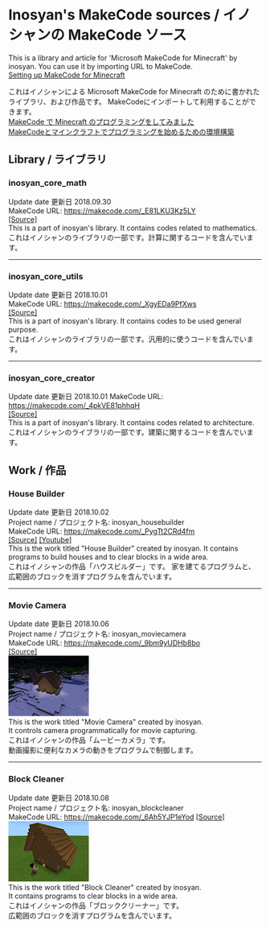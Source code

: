 # Inosyan's MakeCode sources / イノシャンの MakeCode ソース

This is a library and article for 'Microsoft MakeCode for Minecraft' by inosyan. You can use it by importing URL to MakeCode.  
[Setting up MakeCode for Minecraft](https://minecraft.makecode.com/setup)  

これはイノシャンによる Microsoft MakeCode for Minecraft のために書かれたライブラリ、および作品です。 MakeCodeにインポートして利用することができます。  
[MakeCode で Minecraft のプログラミングをしてみました](http://inosyan.hateblo.jp/entry/2018/09/20/005901)  
[MakeCodeとマインクラフトでプログラミングを始めるための環境構築](http://inosyan.hateblo.jp/entry/2018/09/22/180011)  

## Library / ライブラリ
### inosyan_core_math
Update date 更新日 2018.09.30  
MakeCode URL: https://makecode.com/_E81LKU3Kz5LY  
[[Source]](src/inosyan/core/math/)  
This is a part of inosyan's library. It contains codes related to mathematics.  
これはイノシャンのライブラリの一部です。計算に関するコードを含んでいます。  

----
### inosyan_core_utils
Update date 更新日 2018.10.01  
MakeCode URL: https://makecode.com/_XgyEDa9PfXws  
[[Source]](src/inosyan/core/utils/)  
This is a part of inosyan's library. It contains codes to be used general purpose.  
これはイノシャンのライブラリの一部です。汎用的に使うコードを含んでいます。  

----
### inosyan_core_creator
Update date 更新日 2018.10.01
MakeCode URL: https://makecode.com/_4pkVE81phhqH  
[[Source]](src/inosyan/core/creator/)  
This is a part of inosyan's library. It contains codes related to architecture.  
これはイノシャンのライブラリの一部です。建築に関するコードを含んでいます。  

## Work / 作品
### House Builder
Update date 更新日 2018.10.02  
Project name / プロジェクト名: inosyan_housebuilder  
MakeCode URL: https://makecode.com/_PygTt2CRd4fm  
[[Source]](src/inosyan/app/housebuilder/)  [[Youtube]](https://youtu.be/MyUZA6bOkoo)  
This is the work titled "House Builder" created by inosyan.
It contains programs to build houses and to clear blocks in a wide area.  
これはイノシャンの作品「ハウスビルダー」です。
家を建てるプログラムと、広範囲のブロックを消すプログラムを含んでいます。

----
### Movie Camera
Update date 更新日 2018.10.06  
Project name / プロジェクト名: inosyan_moviecamera  
MakeCode URL: https://makecode.com/_9bm9yUDHb8bo  
[[Source]](src/inosyan/app/moviecamera/)  
![](img/moviecamera/orbit.gif)  
This is the work titled "Movie Camera" created by inosyan.  
It controls camera programmatically for movie capturing.  
これはイノシャンの作品「ムービーカメラ」です。  
動画撮影に便利なカメラの動きをプログラムで制御します。

----
### Block Cleaner
Update date 更新日 2018.10.08  
Project name / プロジェクト名: inosyan_blockcleaner  
MakeCode URL: https://makecode.com/_6Ah5YJP1eYod
[[Source]](src/inosyan/app/blockcleaner/)  
![](img/blockcleaner/clearblock.gif)  
This is the work titled "Block Cleaner" created by inosyan.  
It contains programs to clear blocks in a wide area.  
これはイノシャンの作品「ブロッククリーナー」です。  
広範囲のブロックを消すプログラムを含んでいます。  
